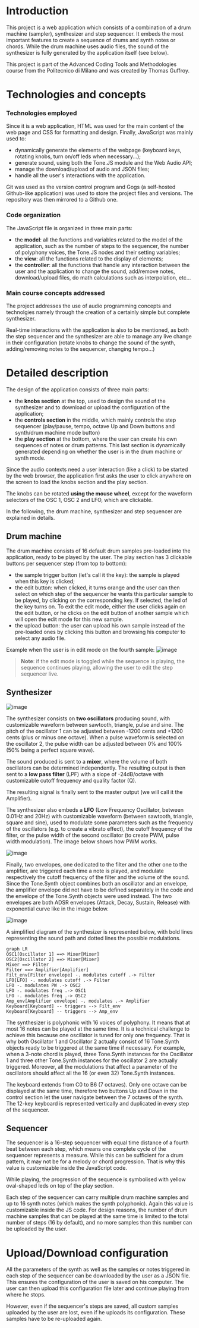 # Introduction
This project is a web application which consists of a combination of a drum machine (sampler), synthesizer and step sequencer. It embeds the most important features to create a sequence of drums and synth notes or chords. While the drum machine uses audio files, the sound of the synthesizer is fully generated by the application itself (see below).

This project is part of the Advanced Coding Tools and Methodologies course from the Politecnico di Milano and was created by Thomas Guffroy.


# Technologies and concepts

### Technologies employed
Since it is a web application, HTML was used for the main content of the web page and CSS for formatting and design. Finally, JavaScript was mainly used to:

- dynamically generate the elements of the webpage (keyboard keys, rotating knobs, turn on/off leds when necessary...);
- generate sound, using both the Tone.JS module and the Web Audio API;
- manage the download/upload of audio and JSON files;
- handle all the user's interactions with the application.

Git was used as the version control program and Gogs (a self-hosted Github-like application) was used to store the project files and versions. The repository was then mirrored to a Github one.

### Code organization

The JavaScript file is organized in three main parts:

- the **model**: all the functions and variables related to the model of the application, such as the number of steps to the sequencer, the number of polyphony voices, the Tone.JS nodes and their setting variables;
- the **view**: all the functions related to the display of elements;
- the **controller**: all the functions that handle any interaction between the user and the application to change the sound, add/remove notes, download/upload files, do math calculations such as interpolation, etc...


### Main course concepts addressed

The project addresses the use of audio programming concepts and technolgies namely through the creation of a certainly simple but complete synthesizer.

Real-time interactions with the application is also to be mentioned, as both the step sequencer and the synthesizer are able to manage any live change in their configuration (rotate knobs to change the sound of the synth, adding/removing notes to the sequencer, changing tempo...)


# Detailed description

The design of the application consists of three main parts:

- the **knobs section** at the top, used to design the sound of the synthesizer and to download or upload the configuration of the application;
- the **controls section** in the middle, which mainly controls the step sequencer (play/pause, tempo, octave Up and Down buttons and synth/drum machine mode button)
- the **play section** at the bottom, where the user can create his own sequences of notes or drum patterns. This last section is dynamically generated depending on whether the user is in the drum machine or synth mode.

Since the audio contexts need a user interaction (like a click) to be started by the web browser, the application first asks the user to click anywhere on the screen to load the knobs section and the play section.

The knobs can be rotated **using the mouse wheel**, except for the waveform selectors of the OSC 1, OSC 2 and LFO, which are clickable.

In the following, the drum machine, synthesizer and step sequencer are explained in details.


## Drum machine
The drum machine consists of 16 default drum samples pre-loaded into the application, ready to be played by the user. The play section has 3 clickable buttons per sequencer step (from top to bottom):

- the sample trigger button (let's call it the key): the sample is played when this key is clicked;
- the edit button: when clicked, it turns orange and the user can then select on which step of the sequencer he wants this particular sample to be played, by clicking on the corresponding key. If selected, the led of the key turns on. To exit the edit mode, either the user clicks again on the edit button, or he clicks on the edit button of another sample which will open the edit mode for this new sample.
- the upload button: the user can upload his own sample instead of the pre-loaded ones by clicking this button and browsing his computer to select any audio file.

Example when the user is in edit mode on the fourth sample:
![image](img/edit-mode-dm.png)

> **Note**: if the edit mode is toggled while the sequence is playing, the sequence continues playing, allowing the user to edit the step sequencer live.


## Synthesizer
![image](img/synth-mode.png)

The synthesizer consists on **two oscillators** producing sound, with customizable waveform between sawtooth, triangle, pulse and sine. The pitch of the oscillator 1 can be adjusted between -1200 cents and +1200 cents (plus or minus one octave). When a pulse waveform is selected on the oscillator 2, the pulse width can be adjusted between 0% and 100% (50% being a perfect square wave).

The sound produced is sent to a **mixer**, where the volume of both oscillators can be determined independently. The resulting output is then sent to a **low pass filter** (LPF) with a slope of -24dB/octave with customizable cutoff frequency and quality factor (Q).

The resulting signal is finally sent to the master output (we will call it the Amplifier).

The synthesizer also embeds a **LFO** (Low Frequency Oscillator, between 0.01Hz and 20Hz) with customizable waveform (between sawtooth, triangle, square and sine), used to modulate some parameters such as the frequency of the oscillators (e.g. to create a vibrato effect), the cutoff frequency of the filter, or the pulse width of the second oscillator (to create PWM, pulse width modulation). The image below shows how PWM works.

![image](img/pwm.png)

Finally, two envelopes, one dedicated to the filter and the other one to the amplifier, are triggered each time a note is played, and modulate respectively the cutoff frequency of the filter and the volume of the sound. Since the Tone.Synth object combines both an oscillator and an envelope, the amplifier envelope did not have to be defined separately in the code and the envelope of the Tone.Synth objects were used instead. The two envelopes are both ADSR envelopes (Attack, Decay, Sustain, Release) with exponential curve like in the image below.

![image](img/adsr.png)

A simplified diagram of the synthesizer is represented below, with bold lines representing the sound path and dotted lines the possible modulations.


```mermaid
graph LR
OSC1[Oscillator 1] ==> Mixer[Mixer]
OSC2[Oscillator 2] ==> Mixer[Mixer]
Mixer ==> Filter
Filter ==> Amplifier[Amplifier]
Filt_env[Filter envelope] -. modulates cutoff .-> Filter
LFO[LFO] -. modulates cutoff .-> Filter
LFO -. modulates PW .-> OSC2
LFO -. modulates freq .-> OSC1
LFO -. modulates freq .-> OSC2
Amp_env[Amplifier envelope] -. modulates .-> Amplifier
Keyboard[Keyboard] -- triggers --> Filt_env
Keyboard[Keyboard] -- triggers --> Amp_env
```

The synthesizer is polyphonic with 16 voices of polyphony. It means that at most 16 notes can be played at the same time. It is a technical challenge to achieve this because one oscillator is tuned for only one frequency. That is why both Oscillator 1 and Oscillator 2 actually consist of 16 Tone.Synth objects ready to be triggered at the same time if necessary. For example, when a 3-note chord is played, three Tone.Synth instances for the Oscillator 1 and three other Tone.Synth instances for the oscillator 2 are actually triggered. Moreover, all the modulations that affect a parameter of the oscillators should affect all the 16 (or even 32) Tone.Synth instances.

The keyboard extends from C0 to B6 (7 octaves). Only one octave can be displayed at the same time, therefore two buttons Up and Down in the control section let the user navigate between the 7 octaves of the synth. The 12-key keyboard is represented vertically and duplicated in every step of the sequencer.


## Sequencer
The sequencer is a 16-step sequencer with equal time distance of a fourth beat between each step, which means one complete cycle of the sequencer represents a measure. While this can be sufficient for a drum pattern, it may not be for a melody or chord progression. That is why this value is customizable inside the JavaScript code.

While playing, the progression of the sequence is symbolised with yellow oval-shaped leds on top of the play section.

Each step of the sequencer can carry multiple drum machine samples and up to 16 synth notes (which makes the synth polyphonic). Again this value is customizable inside the JS code. For design reasons, the number of drum machine samples that can be played at the same time is limited to the total number of steps (16 by default), and no more samples than this number can be uploaded by the user.

# Upload/Download configuration

All the parameters of the synth as well as the samples or notes triggered in each step of the sequencer can be downloaded by the user as a JSON file. This ensures the configuration of the user is saved on his computer. The user can then upload this configuration file later and continue playing from where he stops.

However, even if the sequencer's steps are saved, all custom samples uploaded by the user are lost, even if he uploads its configuration. These samples have to be re-uploaded again.